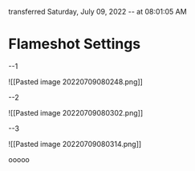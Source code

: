 

transferred Saturday, July 09, 2022 -- at 08:01:05 AM  

# Flameshot Settings

   
--1  
  
![[Pasted image 20220709080248.png]]



--2  
  
![[Pasted image 20220709080302.png]]  
  
  
--3  
  
![[Pasted image 20220709080314.png]]  
  
  
  
  
ooooo